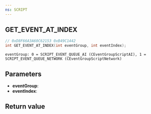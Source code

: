 ```yaml
---
ns: SCRIPT
---
```

## GET_EVENT_AT_INDEX

```c
// 0xD8F66A3A60C62153 0xB49C1442
int GET_EVENT_AT_INDEX(int eventGroup, int eventIndex);
```

```
eventGroup: 0 = SCRIPT_EVENT_QUEUE_AI (CEventGroupScriptAI), 1 = SCRIPT_EVENT_QUEUE_NETWORK (CEventGroupScriptNetwork)
```

## Parameters
* **eventGroup**: 
* **eventIndex**: 

## Return value
